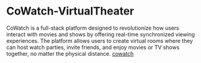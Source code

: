 # CoWatch-VirtualTheater
CoWatch is a full-stack platform designed to revolutionize how users interact with movies and shows by offering real-time synchronized viewing experiences. The platform allows users to create virtual rooms where they can host watch parties, invite friends, and enjoy movies or TV shows together, no matter the physical distance.
[cowatch
](https://co-watch.vercel.app/)
